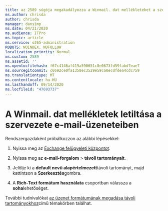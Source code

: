 ```yaml
---
title: az 2589 súgója megakadályozza a Winmail. dat mellékleteket a szervezetből származó e-mail-üzenetekben
ms.author: chrisda
author: chrisda
manager: dansimp
ms.date: 04/21/2020
ms.audience: ITPro
ms.topic: article
ms.service: o365-administration
ROBOTS: NOINDEX, NOFOLLOW
localization_priority: Normal
ms.custom: 2589
ms.assetid: ''
ms.openlocfilehash: f67c4146af419a590651c8e0673fd59fabd7eae7
ms.sourcegitcommit: c6692ce0fa1358ec3529e59ca0ecdfdea4cdc759
ms.translationtype: MT
ms.contentlocale: hu-HU
ms.lasthandoff: 09/14/2020
ms.locfileid: "47693737"
---
```

# <a name="help-prevent-winmaildat-attachments-in-email-messages-from-your-organization"></a>A Winmail. dat mellékletek letiltása a szervezete e-mail-üzeneteiben

Rendszergazdaként próbálkozzon az alábbi lépésekkel:

1. Nyissa meg az [Exchange felügyeleti központot](https://outlook.office365.com/ecp/).

2. Nyissa meg az **e-mail-forgalom**  >  **távoli tartományait**.

3. Jelölje ki a **default nevű alapértelmezett**távoli tartományt, majd kattintson a **Szerkesztés**gombra.

4. A **Rich-Text formátum használata** csoportban válassza a **soha**lehetőséget.

További tudnivalókat [az üzenet formátumának megadása távoli tartományokhoz](https://docs.microsoft.com/Exchange/mail-flow-best-practices/remote-domains/remote-domains#specifying-message-format)című témakörben találhat.
